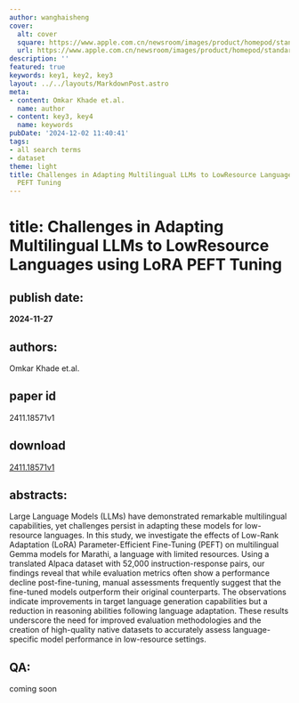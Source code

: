 ```yaml
---
author: wanghaisheng
cover:
  alt: cover
  square: https://www.apple.com.cn/newsroom/images/product/homepod/standard/Apple-HomePod-hero-230118_big.jpg.large_2x.jpg
  url: https://www.apple.com.cn/newsroom/images/product/homepod/standard/Apple-HomePod-hero-230118_big.jpg.large_2x.jpg
description: ''
featured: true
keywords: key1, key2, key3
layout: ../../layouts/MarkdownPost.astro
meta:
- content: Omkar Khade et.al.
  name: author
- content: key3, key4
  name: keywords
pubDate: '2024-12-02 11:40:41'
tags:
- all search terms
- dataset
theme: light
title: Challenges in Adapting Multilingual LLMs to LowResource Languages using LoRA
  PEFT Tuning
---
```


# title: Challenges in Adapting Multilingual LLMs to LowResource Languages using LoRA PEFT Tuning 
## publish date: 
**2024-11-27** 
## authors: 
  Omkar Khade et.al. 
## paper id
2411.18571v1
## download
[2411.18571v1](http://arxiv.org/abs/2411.18571v1)
## abstracts:
Large Language Models (LLMs) have demonstrated remarkable multilingual capabilities, yet challenges persist in adapting these models for low-resource languages. In this study, we investigate the effects of Low-Rank Adaptation (LoRA) Parameter-Efficient Fine-Tuning (PEFT) on multilingual Gemma models for Marathi, a language with limited resources. Using a translated Alpaca dataset with 52,000 instruction-response pairs, our findings reveal that while evaluation metrics often show a performance decline post-fine-tuning, manual assessments frequently suggest that the fine-tuned models outperform their original counterparts. The observations indicate improvements in target language generation capabilities but a reduction in reasoning abilities following language adaptation. These results underscore the need for improved evaluation methodologies and the creation of high-quality native datasets to accurately assess language-specific model performance in low-resource settings.
## QA:
coming soon
